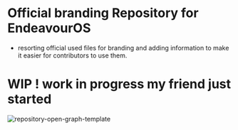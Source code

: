 # Official branding Repository for EndeavourOS
* resorting official used files for branding and adding information to make it easier for contributors to use them.

# WIP ! work in progress my friend just started

![repository-open-graph-template](https://github.com/user-attachments/assets/d8e3ab97-eee2-4728-91ab-a9972db8f6c5)

